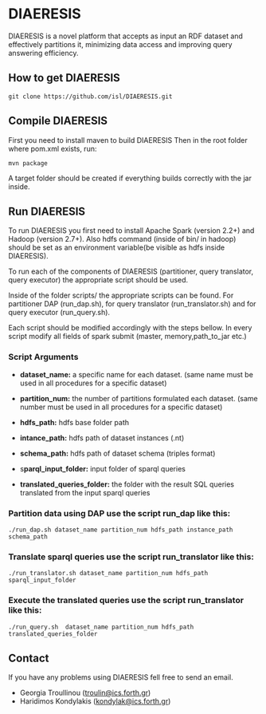 # DIAERESIS
DIAERESIS is a novel platform that accepts as input an RDF dataset and effectively partitions it, minimizing data access and improving query answering efficiency.

## How to get DIAERESIS
```
git clone https://github.com/isl/DIAERESIS.git
```


## Compile DIAERESIS
First you need to install maven to build DIAERESIS Then in the root folder where pom.xml exists, run:
```
mvn package
```

A target folder should be created if everything builds correctly with the jar inside.

## Run DIAERESIS

To run DIAERESIS you first need to install Apache Spark (version 2.2+) and Hadoop (version 2.7+). Also hdfs command (inside of bin/ in hadoop) should be set as an environment variable(be visible as hdfs inside DIAERESIS).

To run each of the components of DIAERESIS (partitioner, query translator, query executor) the appropriate script should be used.

Inside of the folder scripts/ the appropriate scripts can be found. For partitioner DAP (run_dap.sh), for query translator (run_translator.sh) and for query executor (run_query.sh).

Each script should be modified accordingly with the steps bellow. In every script modify all fields of spark submit (master, memory,path_to_jar etc.)


### Script Arguments

* **dataset_name:** a specific name for each dataset. (same name must be used in all procedures for a specific dataset)

* **partition_num:** the number of partitions formulated each dataset. (same number must be used in all procedures for a specific dataset)

* **hdfs_path:** hdfs base folder path

* **intance_path:** hdfs path of dataset instances (.nt)

* **schema_path:** hdfs path of dataset schema (triples format)

* s**parql_input_folder:** input folder of sparql queries

* **translated_queries_folder:** the folder with the result SQL queries translated from the input sparql queries

### Partition data using DAP use the script run_dap like this:
```
./run_dap.sh dataset_name partition_num hdfs_path instance_path schema_path
```
### Translate sparql queries use the script run_translator like this:
```
./run_translator.sh dataset_name partition_num hdfs_path sparql_input_folder
```
### Execute the translated queries use the script run_translator like this:
```
./run_query.sh  dataset_name partition_num hdfs_path translated_queries_folder
```

## Contact

If you have any problems using DIAERESIS fell free to send an email.
* Georgia Troullinou (troulin@ics.forth.gr)
* Haridimos Kondylakis (kondylak@ics.forth.gr)
